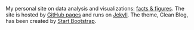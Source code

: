 My personal site on data analysis and visualizations: [facts & figures](http://factsandfigures.me). The site is hosted by [GitHub pages](https://pages.github.com/) and runs on [Jekyll](http://jekyllrb.com/). The theme, Clean Blog, has been created by [Start Bootstrap](http://startbootstrap.com/).
